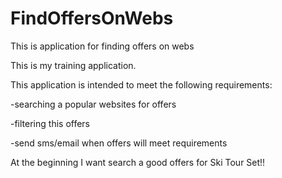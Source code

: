 # FindOffersOnWebs
This is application for finding offers on webs

This is my training application.

This application is intended to meet the following requirements:

-searching a popular websites for offers 

-filtering this offers 

-send sms/email when offers will meet requirements

At the beginning I want search a good offers for Ski Tour Set!!
